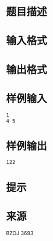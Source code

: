 

# 题目描述



# 输入格式



# 输出格式



# 样例输入


<pre>1
4 5
</pre>

# 样例输出


<pre>122</pre>

# 提示



# 来源


<p>
BZOJ 3693
</p>
